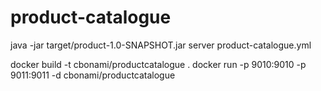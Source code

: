 product-catalogue
=================

java -jar target/product-1.0-SNAPSHOT.jar server product-catalogue.yml

docker build -t cbonami/productcatalogue .
docker run -p 9010:9010 -p 9011:9011 -d cbonami/productcatalogue